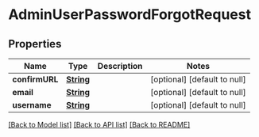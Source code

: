 # AdminUserPasswordForgotRequest
## Properties

Name | Type | Description | Notes
------------ | ------------- | ------------- | -------------
**confirmURL** | [**String**](string.md) |  | [optional] [default to null]
**email** | [**String**](string.md) |  | [optional] [default to null]
**username** | [**String**](string.md) |  | [optional] [default to null]

[[Back to Model list]](../README.md#documentation-for-models) [[Back to API list]](../README.md#documentation-for-api-endpoints) [[Back to README]](../README.md)

